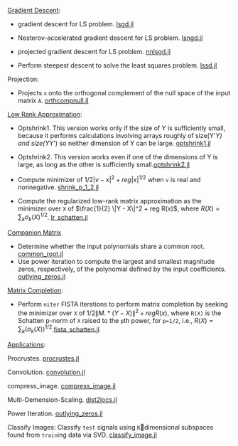 [Gradient Descent](./GradientDescent/):

- gradient descent for LS problem. [lsgd.jl](./GradientDescent/lsgd.jl)

- Nesterov-accelerated gradient descent  for LS problem. [lsngd.jl](./GradientDescent/lsngd.jl)

- projected gradient descent for LS problem. [nnlsgd.jl](./GradientDescent/nnlsgd.jl)
- Perform steepest descent to solve the least squares problem. [lssd.jl](./GradientDescent/lssd.jl)

Projection:

- Projects `x` onto the orthogonal complement of the null space of the input matrix `A`. [orthcompnull.jl](./projection/orthcompnull.jl)



[Low Rank Approximation](./LowRankApproximation/):

- Optshrink1. This version works only if the size of Y is sufficiently small, because it performs calculations involving arrays roughly of size(Y'*Y) and size(Y*Y') so neither dimension of Y can be large. [optshrink1.jl](./LowRankApproximation/optshrink1.jl)

- Optshrink2. This version works even if one of the dimensions of Y is large, as long as the other is sufficiently small.[optshrink2.jl](./LowRankApproximation/optshrink2.jl)

- Compute minimizer of  $1/2 |v - x|^2 + reg |x|^{1/2}$ when `v` is real and nonnegative. [shrink_p_1_2.jl](./LowRankApproximation/shrink_p_1_2.jl)
- Compute the regularized low-rank matrix approximation as the minimizer over `X` of $\frac{1}{2} \|Y - X\|^2 + reg R(x)$, where $R(X) =\sum_k {\sigma_k(X)}^{1/2}$. [lr_schatten.jl](./LowRankApproximation/lr_schatten.jl)



[Companion Matrix](./CompanionMatrix/)

- Determine whether the input polynomials share a common root. [common_root.jl](./CompanionMatrix/common_root.jl)
- Use power iteration to compute the largest and smallest magnitude zeros, respectively, of the polynomial defined by the input coefficients. [outlying_zeros.jl](./CompanionMatrix/outlying_zeros.jl)



[Matrix Completion](./MatrixCompletion/):

- Perform `niter` FISTA iterations to perform matrix completion by seeking the minimizer over `X` of $1/2 \|M .* (Y - X)\|^2 + reg R(x)$, where `R(X)` is the Schatten p-norm of `X` raised to the `p`th power, for `p=1/2`, i.e., $R(X) = \sum_k (\sigma_k(X))^{1/2}$.[fista_schatten.jl](./MatrixCompletion/fista_schatten.jl)



[Applications](./Applications/):

Procrustes. [procrustes.jl](./Applications/procrustes.jl)

Convolution. [convolution.jl](./Applications/convolution.jl)

compress_image. [compress_image.jl](./Applications/compress_image.jl)

Multi-Demension-Scaling. [dist2locs.jl](./Applications/dist2locs.jl)

Power Iteration. [outlying_zeros.jl](./CompanionMatrix/outlying_zeros.jl)

Classify Images: Classify `test` signals using `K`􀀀dimensional subspaces found from `train`ing data via SVD. [classify_image.jl](./Applications/classify_image.jl)








